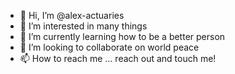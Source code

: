 - 👋 Hi, I’m @alex-actuaries
- 👀 I’m interested in many things
- 🌱 I’m currently learning how to be a better person
- 💞️ I’m looking to collaborate on world peace
- 📫 How to reach me ... reach out and touch me!

<!---
alex-actuaries/alex-actuaries is a ✨ special ✨ repository because its `README.md` (this file) appears on your GitHub profile.
You can click the Preview link to take a look at your changes.
--->
